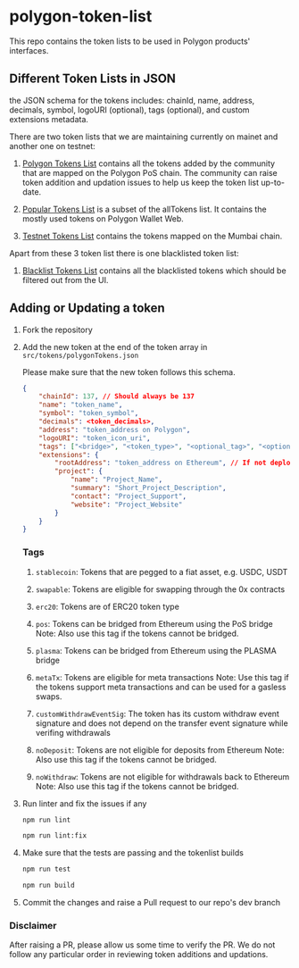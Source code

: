 # polygon-token-list

This repo contains the token lists to be used in Polygon products' interfaces.

## Different Token Lists in JSON

the JSON schema for the tokens includes: chainId, name, address, decimals, symbol, logoURI (optional), tags (optional), and custom extensions metadata.

There are two token lists that we are maintaining currently on mainet and another one on testnet:

1. [Polygon Tokens List](https://api-polygon-tokens.polygon.technology/tokenlists/polygonTokens.tokenlist.json) contains all the tokens added by the community that are mapped on the Polygon PoS chain. The community can raise token addition and updation issues to help us keep the token list up-to-date.

2. [Popular Tokens List](https://api-polygon-tokens.polygon.technology/tokenlists/popularTokens.tokenlist.json) is a subset of the allTokens list. It contains the mostly used tokens on Polygon Wallet Web.

3. [Testnet Tokens List](https://api-polygon-tokens.polygon.technology/tokenlists/testnet.tokenlist.json) contains the tokens mapped on the Mumbai chain.

Apart from these 3 token list there is one blacklisted token list:

1. [Blacklist Tokens List](https://api-polygon-tokens.polygon.technology/tokenlists/blacklist.tokenlist.json) contains all the blacklisted tokens which should be filtered out from the UI.

## Adding or Updating a token

1. Fork the repository

2. Add the new token at the end of the token array in `src/tokens/polygonTokens.json`

    Please make sure that the new token follows this schema.

    ```json
    {
        "chainId": 137, // Should always be 137
        "name": "token_name",
        "symbol": "token_symbol",
        "decimals": <token_decimals>,
        "address": "token_address on Polygon",
        "logoURI": "token_icon_uri",
        "tags": ["<bridge>", "<token_type>", "<optional_tag>", "<optional_tag>", ...], // For all acceptable tags, check below
        "extensions": {
            "rootAddress": "token_address on Ethereum", // If not deployed on ethereum, use "0x0000000000000000000000000000000000000000" and add noDeposit and noWithdraw tags
            "project": {
                "name": "Project_Name",
                "summary": "Short_Project_Description",
                "contact": "Project_Support",
                "website": "Project_Website"
            }
        }
    }
    ```

    ### Tags

    1. `stablecoin`: Tokens that are pegged to a fiat asset, e.g. USDC, USDT

    2. `swapable`: Tokens are eligible for swapping through the 0x contracts

    3. `erc20`: Tokens are of ERC20 token type

    4. `pos`: Tokens can be bridged from Ethereum using the PoS bridge
       Note: Also use this tag if the tokens cannot be bridged.

    5. `plasma`: Tokens can be bridged from Ethereum using the PLASMA bridge

    6. `metaTx`: Tokens are eligible for meta transactions
       Note: Use this tag if the tokens support meta transactions and can be used for a gasless swaps.

    7. `customWithdrawEventSig`: The token has its custom withdraw event signature and does not depend on the transfer event signature while verifing withdrawals

    8. `noDeposit`: Tokens are not eligible for deposits from Ethereum
       Note: Also use this tag if the tokens cannot be bridged.

    9. `noWithdraw`: Tokens are not eligible for withdrawals back to Ethereum
       Note: Also use this tag if the tokens cannot be bridged.

3. Run linter and fix the issues if any

    ```bash
    npm run lint
    ```

    ```bash
    npm run lint:fix
    ```

4. Make sure that the tests are passing and the tokenlist builds

    ```bash
    npm run test
    ```

    ```bash
    npm run build
    ```

5. Commit the changes and raise a Pull request to our repo's dev branch

### Disclaimer

After raising a PR, please allow us some time to verify the PR.
We do not follow any particular order in reviewing token additions and updations.
